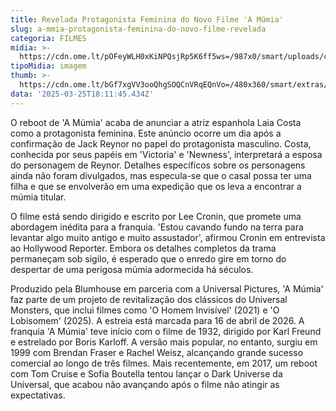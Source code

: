 ```yaml
---
title: Revelada Protagonista Feminina do Novo Filme 'A Múmia'
slug: a-mmia-protagonista-feminina-do-novo-filme-revelada
categoria: FILMES
midia: >-
  https://cdn.ome.lt/pOFeyWLH0xKiNPQsjRp5K6ff5ws=/987x0/smart/uploads/conteudo/fotos/OMELETE_CAPA_-_2025-03-25T123901.999.png
tipoMidia: imagem
thumb: >-
  https://cdn.ome.lt/bGf7xgVV3ooQhgSOQCnVRqEQnVo=/480x360/smart/extras/conteudos/omelete_THUMB_-_2025-03-25T123728.098.png
data: '2025-03-25T18:11:45.434Z'
---
```


O reboot de 'A Múmia' acaba de anunciar a atriz espanhola Laia Costa como a protagonista feminina. Este anúncio ocorre um dia após a confirmação de Jack Reynor no papel do protagonista masculino. Costa, conhecida por seus papéis em 'Victoria' e 'Newness', interpretará a esposa do personagem de Reynor. Detalhes específicos sobre os personagens ainda não foram divulgados, mas especula-se que o casal possa ter uma filha e que se envolverão em uma expedição que os leva a encontrar a múmia titular.

O filme está sendo dirigido e escrito por Lee Cronin, que promete uma abordagem inédita para a franquia. 'Estou cavando fundo na terra para levantar algo muito antigo e muito assustador', afirmou Cronin em entrevista ao Hollywood Reporter. Embora os detalhes completos da trama permaneçam sob sigilo, é esperado que o enredo gire em torno do despertar de uma perigosa múmia adormecida há séculos.

Produzido pela Blumhouse em parceria com a Universal Pictures, 'A Múmia' faz parte de um projeto de revitalização dos clássicos do Universal Monsters, que inclui filmes como 'O Homem Invisível' (2021) e 'O Lobisomem' (2025). A estreia está marcada para 16 de abril de 2026. A franquia 'A Múmia' teve início com o filme de 1932, dirigido por Karl Freund e estrelado por Boris Karloff. A versão mais popular, no entanto, surgiu em 1999 com Brendan Fraser e Rachel Weisz, alcançando grande sucesso comercial ao longo de três filmes. Mais recentemente, em 2017, um reboot com Tom Cruise e Sofia Boutella tentou lançar o Dark Universe da Universal, que acabou não avançando após o filme não atingir as expectativas.
